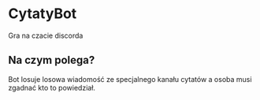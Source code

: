 # CytatyBot
Gra na czacie discorda 

## Na czym polega?
Bot losuje losowa wiadomość ze specjalnego 
kanału cytatów a osoba musi zgadnać kto to powiedział. 

